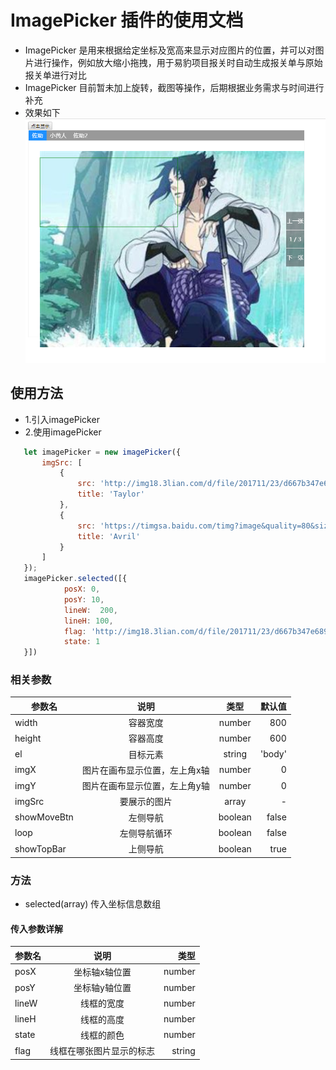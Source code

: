 # ImagePicker 插件的使用文档
- ImagePicker 是用来根据给定坐标及宽高来显示对应图片的位置，并可以对图片进行操作，例如放大缩小拖拽，用于易豹项目报关时自动生成报关单与原始报关单进行对比
- ImagePicker 目前暂未加上旋转，截图等操作，后期根据业务需求与时间进行补充
- 效果如下
![avatar](demo.png)

## 使用方法
- 1.引入imagePicker 
- 2.使用imagePicker
```javascript
   let imagePicker = new imagePicker({
       imgSrc: [
           {
               src: 'http://img18.3lian.com/d/file/201711/23/d667b347e689abd76539842566e90bdc.png',
               title: 'Taylor'
           },
           {
               src: 'https://timgsa.baidu.com/timg?image&quality=80&size=b9999_10000&sec=1536905408593&di=060166ae107dcfa640ce236a13bdcf38&imgtype=0&src=http%3A%2F%2Fwww.365wellbet.com%2Fwp-content%2Fuploads%2F2017%2F07%2F1365991084917.jpg',
               title: 'Avril'
           }
       ]
   });
   imagePicker.selected([{
            posX: 0, 
            posY: 10,  
            lineW:  200,
            lineH: 100,
            flag: 'http://img18.3lian.com/d/file/201711/23/d667b347e689abd76539842566e90bdc.png',
            state: 1
   }]) 
```

### 相关参数
| 参数名 | 说明 | 类型 | 默认值 |
| - | :-: | :-: | -: | 
| width | 容器宽度 | number | 800 |
| height | 容器高度 | number | 600 |
| el | 目标元素 | string | 'body' |
| imgX | 图片在画布显示位置，左上角x轴 | number | 0 |
| imgY | 图片在画布显示位置，左上角y轴 | number | 0 |
| imgSrc | 要展示的图片 | array | - |
| showMoveBtn | 左侧导航 | boolean | false |
| loop | 左侧导航循环 | boolean | false |
| showTopBar | 上侧导航 | boolean | true |

### 方法

- selected(array)  传入坐标信息数组
 
#### 传入参数详解


| 参数名 | 说明 | 类型|
| - | :-: | -: | 
| posX | 坐标轴x轴位置 | number |
| posY | 坐标轴y轴位置 | number |
| lineW | 线框的宽度 | number |
| lineH | 线框的高度 | number |
| state | 线框的颜色 | number |
| flag | 线框在哪张图片显示的标志 | string |
